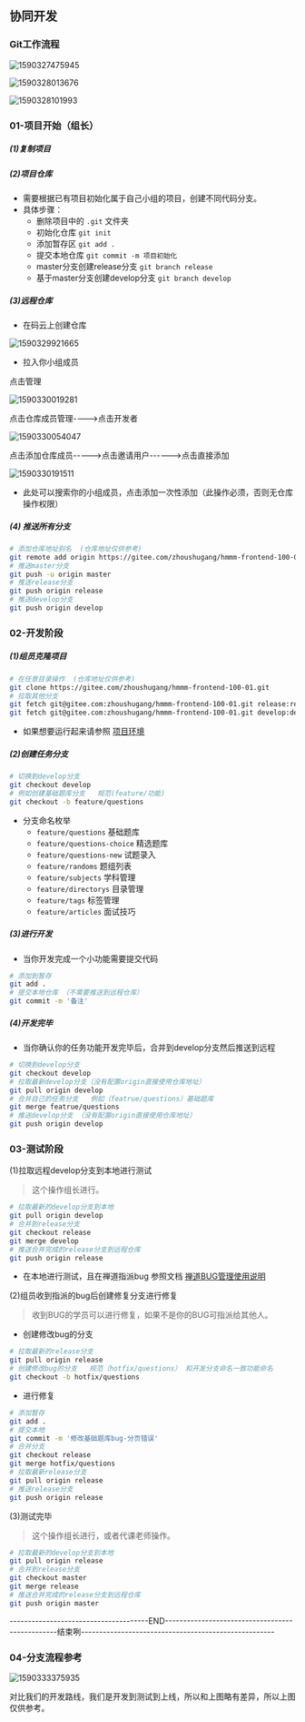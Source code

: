 ## 协同开发

### Git工作流程

![1590327475945](docs/media/1590327475945.png)

![1590328013676](docs/media/1590328013676.png)

![1590328101993](docs/media/1590328101993.png)

### 01-项目开始（组长）

##### (1)复制项目



##### (2)项目仓库

- 需要根据已有项目初始化属于自己小组的项目，创建不同代码分支。
- 具体步骤：
  - 删除项目中的 `.git` 文件夹
  - 初始化仓库 `git init`
  - 添加暂存区 `git add .`
  - 提交本地仓库 `git commit -m 项目初始化`
  - master分支创建release分支 `git branch release`
  - 基于master分支创建develop分支 `git branch develop`

##### (3)远程仓库

- 在码云上创建仓库

![1590329921665](docs/media/1590329921665.png)

- 拉入你小组成员

点击管理

![1590330019281](docs/media/1590330019281.png)

点击仓库成员管理---->点击开发者

![1590330054047](docs/media/1590330054047.png)

点击添加仓库成员----->点击邀请用户------>点击直接添加

![1590330191511](docs/media/1590330191511.png)

- 此处可以搜索你的小组成员，点击添加一次性添加（此操作必须，否则无仓库操作权限）



##### (4) 推送所有分支

```bash
# 添加仓库地址别名  (仓库地址仅供参考)
git remote add origin https://gitee.com/zhoushugang/hmmm-frontend-100-01.git
# 推送master分支
git push -u origin master
# 推送release分支
git push origin release
# 推送develop分支
git push origin develop
```



### 02-开发阶段

##### (1)组员克隆项目

```bash
# 在任意目录操作  (仓库地址仅供参考)
git clone https://gitee.com/zhoushugang/hmmm-frontend-100-01.git
# 拉取其他分支
git fetch git@gitee.com:zhoushugang/hmmm-frontend-100-01.git release:release
git fetch git@gitee.com:zhoushugang/hmmm-frontend-100-01.git develop:develop
```

- 如果想要运行起来请参照 [项目环境](04-项目环境.md)

##### (2)创建任务分支

```bash
# 切换到develop分支
git checkout develop
# 例如创建基础题库分支   规范(feature/功能)
git checkout -b feature/questions
```

- 分支命名枚举
  - `feature/questions`   基础题库
  - `feature/questions-choice`   精选题库
  - `feature/questions-new`   试题录入
  - `feature/randoms`   题组列表
  - `feature/subjects`  学科管理
  - `feature/directorys`  目录管理
  - `feature/tags`  标签管理
  - `feature/articles`  面试技巧

##### (3)进行开发

- 当你开发完成一个小功能需要提交代码

```bash
# 添加到暂存
git add .
# 提交本地仓库 （不需要推送到远程仓库）
git commit -m '备注'
```

##### (4)开发完毕

- 当你确认你的任务功能开发完毕后，合并到develop分支然后推送到远程

```bash
# 切换到develop分支
git checkout develop
# 拉取最新develop分支（没有配置origin直接使用仓库地址）
git pull origin develop
# 合并自己的任务分支   例如（featrue/questions）基础题库
git merge featrue/questions
# 推送develop分支 （没有配置origin直接使用仓库地址）
git push origin develop
```



### 03-测试阶段

(1)拉取远程develop分支到本地进行测试

> 这个操作组长进行。

```bash
# 拉取最新的develop分支到本地
git pull origin develop
# 合并到release分支
git checkout release
git merge develop
# 推送合并完成的release分支到远程仓库
git push origin release
```

- 在本地进行测试，且在禅道指派bug 参照文档 [禅道BUG管理使用说明](./07-禅道BUG管理使用说明.md)

(2)组员收到指派的bug后创建修复分支进行修复

> 收到BUG的学员可以进行修复，如果不是你的BUG可指派给其他人。

- 创建修改bug的分支

```bash
# 拉取最新的release分支
git pull origin release
# 创建修改bug的分支   规范（hotfix/questions） 和开发分支命名一致功能命名
git checkout -b hotfix/questions
```

- 进行修复

```bash
# 添加暂存
git add .
# 提交本地
git commit -m '修改基础题库bug-分页错误'
# 合并分支
git checkout release
git merge hotfix/questions
# 拉取最新release分支
git pull origin release
# 推送release分支
git push origin release
```

(3)测试完毕

> 这个操作组长进行，或者代课老师操作。

```bash
# 拉取最新的develop分支到本地
git pull origin release
# 合并到release分支
git checkout master
git merge release
# 推送合并完成的release分支到远程仓库
git push origin master
```



--------------------------------------END------------------------------------------------结束咧-----------------------------------------------------



### 04-分支流程参考

![1590333375935](docs/media/1590333375935.png)



对比我们的开发路线，我们是开发到测试到上线，所以和上图略有差异，所以上图仅供参考。

